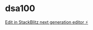 # dsa100

[Edit in StackBlitz next generation editor ⚡️](https://stackblitz.com/~/github.com/AdamShaikhJs/dsa100)